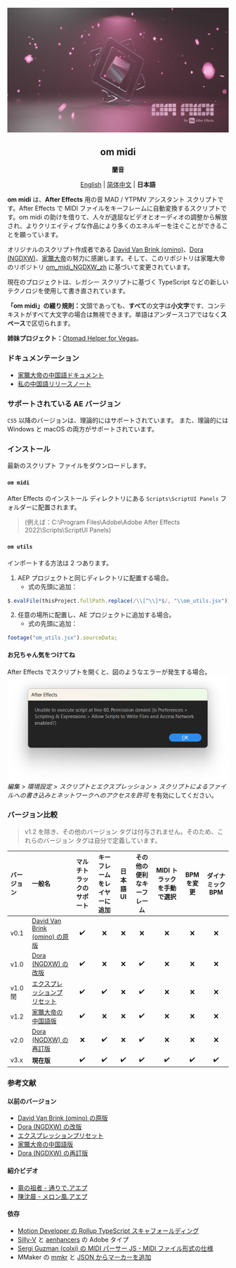 <div lang="ja">

[![Cover](cover.png)](#om_midi)
<div align="center">
	<h2 id="om_midi">om midi</h2>
	<p><b>蘭音</b></p>

[English](README.md) | [<span lang="zh-CN">简体中文</span>](README_zh-CN.md) | **日本語**
</div>

**om midi** は、**After Effects** 用の音 MAD / YTPMV アシスタント スクリプトです。After Effects で MIDI ファイルをキーフレームに自動変換するスクリプトです。om midi の助けを借りて、人々が退屈なビデオとオーディオの調整から解放され、よりクリエイティブな作品により多くのエネルギーを注ぐことができることを願っています。

オリジナルのスクリプト作成者である [David Van Brink (omino)](https://omino.com/)、[Dora (NGDXW)](https://space.bilibili.com/40208180)、[家鼈大帝](https://github.com/Z4HD)の努力に感謝します。そして、このリポジトリは家鼈大帝のリポジトリ [om_midi_NGDXW_zh](https://github.com/Z4HD/om_midi_NGDXW_zh) に基づいて変更されています。

現在のプロジェクトは、レガシー スクリプトに基づく TypeScript などの新しいテクノロジを使用して書き直されています。

**「om midi」の綴り規則：**<wbr />文頭であっても、**すべて**の文字は**小文字**です、コンテキストがすべて大文字の場合は無視できます。単語はアンダースコアではなく**スペース**で区切られます。

**姉妹プロジェクト：**[Otomad Helper for Vegas](https://github.com/otomad/OtomadHelper)。

### ドキュメンテーション
* [家鼈大帝の中国語ドキュメント](https://om.z4hd.cf/)
* [私の中国語リリースノート](https://www.bilibili.com/read/cv18532219)

### サポートされている AE バージョン
`CS5` 以降のバージョンは、理論的にはサポートされています。 また、理論的には Windows と macOS の両方がサポートされています。

### インストール
最新のスクリプト ファイルをダウンロードします。

#### `om midi`
After Effects のインストール ディレクトリにある `Scripts\ScriptUI Panels` フォルダーに配置されます。
> (例えば：C:\Program Files\Adobe\Adobe After Effects 2022\Scripts\ScriptUI Panels)
#### `om utils`
インポートする方法は 2 つあります。
1. AEP プロジェクトと同じディレクトリに配置する場合。
	* 式の先頭に追加：
```javascript
$.evalFile(thisProject.fullPath.replace(/\\[^\\]*$/, "\\om_utils.jsx"));
```
2. 任意の場所に配置し、AE プロジェクトに追加する場合。
	* 式の先頭に追加：
```javascript
footage("om_utils.jsx").sourceData;
```

#### お兄ちゃん気をつけてね
After Effects でスクリプトを開くと、図のようなエラーが発生する場合。  
![After Effects No Access Files](./covers/After_Effects_No_Access_Files.png)  
*編集 > 環境設定 > スクリプトとエクスプレッション > スクリプトによるファイルへの書き込みとネットワークへのアクセスを許可* を有効にしてください。

### バージョン比較
> v1.2 を除き、その他のバージョン タグは付与されません。そのため、これらのバージョン タグは自分で定義しています。

バージョン | 一般名 | マルチトラックのサポート | キーフレームをレイヤーに追加 | 日本語 UI | その他の便利なキーフレーム | MIDI トラックを手動で選択 | BPM を変更 | ダイナミック BPM
:--- | :--- | :---: | :---: | :---: | :---: | :---: | :---: | :---:
v0.1 | [David Van Brink (omino) の原版](https://omino.com/pixelblog/2011/12/26/ae-hello-again-midi/) | ✔️ | ❌ | ❌ | ❌ | ❌ | ❌ | ❌ | ❌
v1.0 | [Dora (NGDXW) の改版](https://www.bilibili.com/read/cv170398) | ✔️ | ❌ | ❌ | ✔️ | ❌ | ❌ | ❌
v1.0 閏 | [エクスプレッションプリセット](https://www.bilibili.com/video/av29649969) | ✔️ | ✔️ | ❌ | ✔️ | ❌ | ❌ | ❌
v1.2 | [家鼈大帝の中国語版](https://github.com/Z4HD/om_midi_NGDXW_zh) | ✔️ | ❌ | ❌ | ✔️ | ❌ | ❌ | ❌
v2.0 | [Dora (NGDXW) の再訂版](https://www.bilibili.com/read/cv1217487) | ❌ | ✔️ | ❌ | ✔️ | ❌ | ❌ | ❌
v3.x | **現在版** | ✔️ | ✔️ | ✔️ | ✔️ | ✔️ | ✔️ | ✔️

### 参考文献
#### 以前のバージョン
* [David Van Brink (omino) の原版](https://omino.com/pixelblog/2011/12/26/ae-hello-again-midi/)
* [Dora (NGDXW) の改版](https://www.bilibili.com/read/cv170398)
* [エクスプレッションプリセット](https://www.bilibili.com/video/av29649969)
* [家鼈大帝の中国語版](https://github.com/Z4HD/om_midi_NGDXW_zh)
* [Dora (NGDXW) の再訂版](https://www.bilibili.com/read/cv1217487)
#### 紹介ビデオ
* [竜の祖者 - 通りで.アエプ](https://www.bilibili.com/video/av9228581)
* [陳沈晨 - メロン風.アエプ](https://www.bilibili.com/video/av9778499)
#### 依存
* [Motion Developer の Rollup TypeScript スキャフォールディング](https://github.com/motiondeveloper/expression-globals-typescript)
* [Silly-V](https://github.com/Silly-V/Adobe-TS-ExtendScript) と [aenhancers](https://github.com/aenhancers/Types-for-Adobe) の Adobe タイプ
* [Sergi Guzman (colxi) の MIDI パーサー JS - MIDI ファイル形式の仕様](https://github.com/colxi/midi-parser-js/wiki/MIDI-File-Format-Specifications)
* MMaker の [mmkr](https://github.com/stysmmaker/mmkr) と [JSON からマーカーを追加](https://github.com/stysmmaker/AddMarkersFromJSON)

</div>
